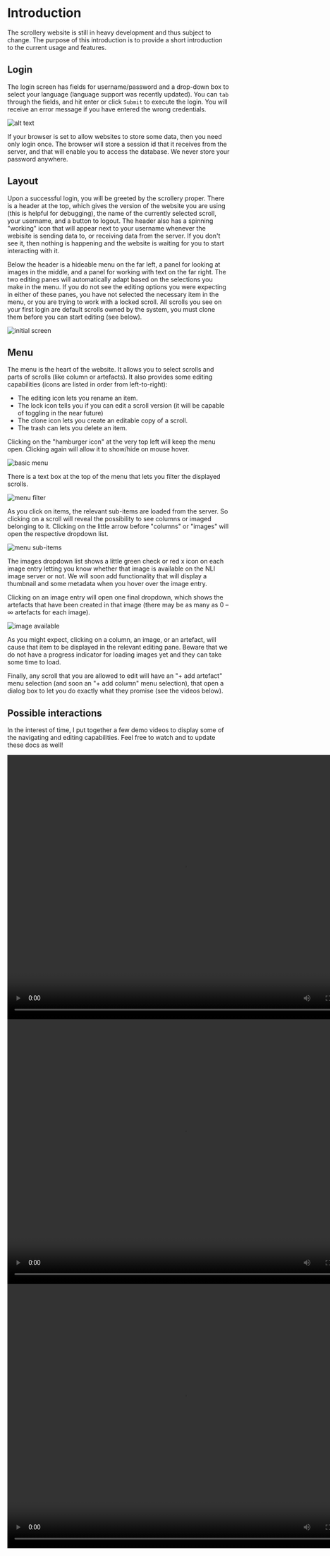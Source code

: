 

# Introduction

The scrollery website is still in heavy development and thus subject to change.  The purpose of this introduction is to provide a short introduction to the current usage and features.

## Login

The login screen has fields for username/password and a drop-down box to select your language (language support was recently updated).  You can `tab` through the fields, and hit enter or click `Submit` to execute the login.  You will receive an error message if you have entered the wrong credentials.  

![alt text](media/Login-screen.png "Login screen")

If your browser is set to allow websites to store some data, then you need only login once.  The browser will store a session id that it receives from the server, and that will enable you to access the database.  We never store your password anywhere.

## Layout

Upon a successful login, you will be greeted by the scrollery proper.  There is a header at the top, which gives the version of the website you are using (this is helpful for debugging), the name of the currently selected scroll, your username, and a button to logout.  The header also has a spinning "working" icon that will appear next to your username whenever the webisite is sending data to, or receiving data from the server.  If you don't see it, then nothing is happening and the website is waiting for you to start interacting with it.

Below the header is a hideable menu on the far left, a panel for looking at images in the middle, and a panel for working with text on the far right.  The two editing panes will automatically adapt based on the selections you make in the menu.  If you do not see the editing options you were expecting in either of these panes, you have not selected the necessary item in the menu, or you are trying to work with a locked scroll.  All scrolls you see on your first login are default scrolls owned by the system, you must clone them before you can start editing (see below).

![initial screen](media/Initial-screen.png "Initial screen")

## Menu

The menu is the heart of the website.  It allows you to select scrolls and parts of scrolls (like column or artefacts).  It also provides some editing capabilities (icons are listed in order from left-to-right):

* The editing icon lets you rename an item.
* The lock icon tells you if you can edit a scroll version (it will be capable of toggling in the near future)
* The clone icon lets you create an editable copy of a scroll.
* The trash can lets you delete an item.
  
Clicking on the "hamburger icon" at the very top left will keep the menu open.  Clicking again will allow it to show/hide on mouse hover.

![basic menu](media/Basic-menu.png "Basic menu")

There is a text box at the top of the menu that lets you filter the displayed scrolls.

![menu filter](media/Menu-filter.png "Menu filter")

As you click on items, the relevant sub-items are loaded from the server.  So clicking on a scroll will reveal the possibility to see columns or imaged belonging to it.  Clicking on the little arrow before "columns" or "images" will open the respective dropdown list.

![menu sub-items](media/Menu-subitems.png "Menu sub-items")

The images dropdown list shows a little green check or red x icon on each image entry letting you know whether that image is available on the NLI image server or not.  We will soon add functionality that will display a thumbnail and some metadata when you hover over the image entry.

Clicking on an image entry will open one final dropdown, which shows the artefacts that have been created in that image (there may be as many as 0 – ∞ artefacts for each image).

![image available](media/Image-available.png "Image available")

As you might expect, clicking on a column, an image, or an artefact, will cause that item to be displayed in the relevant editing pane.  Beware that we do not have a progress indicator for loading images yet and they can take some time to load.

Finally, any scroll that you are allowed to edit will have an "+ add artefact" menu selection (and soon an "+ add column" menu selection), that open a dialog box to let you do exactly what they promise (see the videos below).

## Possible interactions

In the interest of time, I put together a few demo videos to display some of the navigating and editing capabilities.  Feel free to watch and to update these docs as well!

<video width="800" height="600" controls>
  <source src="media/Scrollery-Editing-2.mp4" type="video/mp4">
Cannot play video in browser, <a href="media/Scrollery-Editing-2.mp4">click here to download</a>.
</video>

<video width="800" height="600" controls>
  <source src="media/Scrollery-Editing-3.mp4" type="video/mp4">
Cannot play video in browser, <a href="media/Scrollery-Editing-3.mp4">click here to download</a>.
</video>

<video width="800" height="600" controls>
  <source src="media/Scrollery-Editing.mp4" type="video/mp4">
Cannot play video in browser, <a href="media/Scrollery-Editing.mp4">click here to download</a>.
</video>